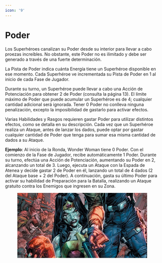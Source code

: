```yaml
---
icon: '9'
---
```


# Poder

Los Superhéroes canalizan su Poder desde su interior para llevar a cabo proezas increíbles. No obstante, este Poder no es ilimitado y debe ser generado a través de una fuerte determinación.

La Pista de Poder indica cuánta Energía tiene un Superhéroe disponible en ese momento. Cada Superhéroe ve incrementada su Pista de Poder en 1 al inicio de cada Fase de Jugador.

Durante su turno, un Superhéroe puede llevar a cabo una Acción de Potenciación para obtener 2 de Poder (consulta la página 13). El límite máximo de Poder que puede acumular un Superhéroe es de 4; cualquier cantidad adicional será ignorada. Tener 0 Poder no conlleva ninguna penalización, excepto la imposibilidad de gastarlo para activar efectos.

Varias Habilidades y Rasgos requieren gastar Poder para utilizar distintos efectos, como se detalla en su descripción. Cada vez que un Superhéroe realiza un Ataque, antes de lanzar los dados, puede optar por gastar cualquier cantidad de Poder que tenga para sumar esa misma cantidad de dados a su Ataque.

**Ejemplo**: Al inicio de la Ronda, Wonder Woman tiene 0 Poder. Con el comienzo de la Fase de Jugador, recibe automáticamente 1 Poder. Durante su turno, efectúa una Acción de Potenciación, aumentando su Poder en 2, alcanzando un total de 3. Luego, ejecuta un Ataque con la Espada de Atenea y decide gastar 2 de Poder en él, lanzando un total de 4 dados (2 del Ataque base + 2 del Poder). A continuación, gasta su último Poder para activar su habilidad de Preparación para la Batalla, realizando un Ataque gratuito contra los Enemigos que ingresen en su Zona.

<figure><img src="../.gitbook/assets/wonderwomanzombie.jpg" alt="" width="563"><figcaption></figcaption></figure>
